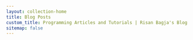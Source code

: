 ```yaml
---
layout: collection-home
title: Blog Posts
custom_title: Programming Articles and Tutorials | Risan Bagja's Blog
sitemap: false
---
```

